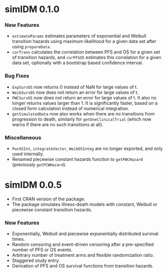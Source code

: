 # simIDM 0.1.0

### New Features

-   `estimateParams` estimates parameters of exponential and Weibull transition hazards using maximum likelihood for a given data set after using `prepareData`.
-   `corTrans` calculates the correlation between PFS and OS for a given set of transition hazards, and `corPFSOS` estimates this correlation for a given data set, optionally with a bootstrap based confidence interval.

### Bug Fixes

-   `ExpSurvOS` now returns 0 instead of NaN for large values of t.
-   `WeibSurvOS` now does not return an error for large values of t.
-   `PWCSurvOS` now does not return an error for large values of t. It also no longer returns values larger than 1. It is significantly faster, based on a closed form calculation instead of numerical integration.
-   `getSimulatedData` now also works when there are no transitions from progression to death, similarly for `getOneClinicalTrial` (which now warns if there are no such transitions at all).

### Miscellaneous

-   `PwcOSInt`, `integrateVector`, `WeibOSInteg` are no longer exported, and only used internally.
-   Renamed piecewise constant hazards function to `getPWCHazard` (previously `getPCWHazard`).

# simIDM 0.0.5

-   First CRAN version of the package.
-   The package simulates illness-death models with constant, Weibull or piecewise constant transition hazards.

### New Features

-   Exponentially, Weibull and piecewise exponentially distributed survival times.
-   Random censoring and event-driven censoring after a pre-specified number of PFS or OS events.
-   Arbitrary number of treatment arms and flexible randomization ratio.
-   Staggered study entry.
-   Derivation of PFS and OS survival functions from transition hazards.
